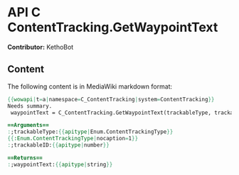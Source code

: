 # API C ContentTracking.GetWaypointText

**Contributor:** KethoBot

## Content

The following content is in MediaWiki markdown format:

```mediawiki
{{wowapi|t=a|namespace=C_ContentTracking|system=ContentTracking}}
Needs summary.
 waypointText = C_ContentTracking.GetWaypointText(trackableType, trackableID)

==Arguments==
:;trackableType:{{apitype|Enum.ContentTrackingType}}
{{:Enum.ContentTrackingType|nocaption=1}}
:;trackableID:{{apitype|number}}

==Returns==
:;waypointText:{{apitype|string}}
```